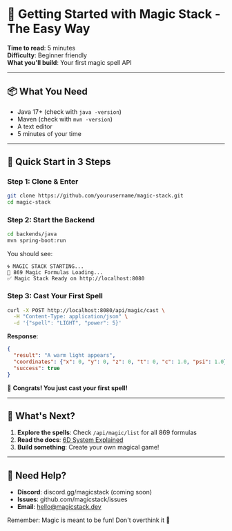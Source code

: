 # 🚀 Getting Started with Magic Stack - The Easy Way

**Time to read**: 5 minutes  
**Difficulty**: Beginner friendly  
**What you'll build**: Your first magic spell API

---

## 📦 What You Need

- Java 17+ (check with `java -version`)
- Maven (check with `mvn -version`)
- A text editor
- 5 minutes of your time

---

## 🎯 Quick Start in 3 Steps

### Step 1: Clone & Enter
```bash
git clone https://github.com/yourusername/magic-stack.git
cd magic-stack
```

### Step 2: Start the Backend
```bash
cd backends/java
mvn spring-boot:run
```

You should see:
```
🌀 MAGIC STACK STARTING...
📜 869 Magic Formulas Loading...
✅ Magic Stack Ready on http://localhost:8080
```

### Step 3: Cast Your First Spell
```bash
curl -X POST http://localhost:8080/api/magic/cast \
  -H "Content-Type: application/json" \
  -d '{"spell": "LIGHT", "power": 5}'
```

**Response**:
```json
{
  "result": "A warm light appears",
  "coordinates": {"x": 0, "y": 0, "z": 0, "t": 0, "c": 1.0, "psi": 1.0},
  "success": true
}
```

🎉 **Congrats! You just cast your first spell!**

---

## 🔮 What's Next?

1. **Explore the spells**: Check `/api/magic/list` for all 869 formulas
2. **Read the docs**: [6D System Explained](6D_SYSTEM_EXPLAINED.md)
3. **Build something**: Create your own magical game!

---

## 🤝 Need Help?

- **Discord**: discord.gg/magicstack (coming soon)
- **Issues**: github.com/magicstack/issues
- **Email**: hello@magicstack.dev

Remember: Magic is meant to be fun! Don't overthink it 🌟
